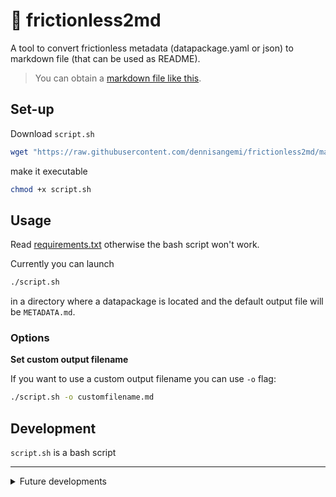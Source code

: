 # 🔧 frictionless2md
A tool to convert frictionless metadata (datapackage.yaml or json) to markdown file (that can be used as README).

> You can obtain a [markdown file like this](https://github.com/chiaraadornetto/dati-tv-elezioni-ue-2019#readme).

## Set-up
Download `script.sh` 
```bash
wget "https://raw.githubusercontent.com/dennisangemi/frictionless2md/main/script.sh"
```

make it executable
```bash
chmod +x script.sh
```

## Usage
Read [requirements.txt](requirements.txt) otherwise the bash script won't work.

Currently you can launch 
```bash
./script.sh
``` 
in a directory where a datapackage is located and the default output file will be `METADATA.md`.

### Options

**Set custom output filename**

If you want to use a custom output filename you can use `-o` flag:
```bash
./script.sh -o customfilename.md
```

## Development
`script.sh` is a bash script

---
<details>
<summary>Future developments</summary>

## Installation

You can install this tool
```bash
apt-get bla bla instal bla bla frictionless2md
```
## Usage

Launch simply `frictionless2md` in the same directory where `datapackage.yaml` is located.

### Options

### Specify output filename

```bash
frictionless2md -o README.md
```

`-o README.md` declare the output filename

### Specify GitHub infos

```bash
frictionless2md -u username repository-name -f README.md
```

`-u username repository-name` permits to define your github username and the name of the repo in which data are located. `-f README.md` at the same time declare the output filename.

Example (get the datapackage from dennisangemi/myrepo and convert to markdown):
```bash
frictionless2md -u dennisangemi myrepo -f README.md
```
</details>
